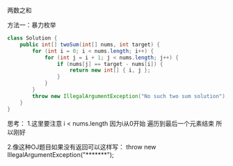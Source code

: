 两数之和

方法一：暴力枚举

```java
class Solution {
    public int[] twoSum(int[] nums, int target) {
        for (int i = 0; i < nums.length; i++) {
            for (int j = i + 1; j < nums.length; j++) {
                if (nums[j] == target - nums[i]) {
                    return new int[] { i, j };
                }
            }
        }
        throw new IllegalArgumentException("No such two sum solution");
    }
}

```
思考：
1.这里要注意 i < nums.length 因为i从0开始 遍历到最后一个元素结束 所以刚好

2.像这种OJ题目如果没有返回可以这样写： throw new IllegalArgumentException("*******");
